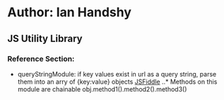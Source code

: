 # Author: Ian Handshy
## JS Utility Library

### Reference Section:
* queryStringModule: if key values exist in url as a query string, parse them into an arry of {key:value} objects [JSFiddle](https://jsfiddle.net/handshy_proj/mse1mv1t/)
..* Methods on this module are chainable obj.method1().method2().method3()